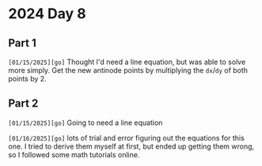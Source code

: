 # 2024 Day 8

## Part 1
`[01/15/2025][go]` Thought I'd need a line equation, but was able to solve more simply. Get the new antinode points by multiplying the `dx`/`dy` of both points by 2.

## Part 2
`[01/15/2025][go]` Going to need a line equation

`[01/16/2025][go]` lots of trial and error figuring out the equations for this one. I tried to derive them myself at first, but ended up getting them wrong, so I followed some math tutorials online.
